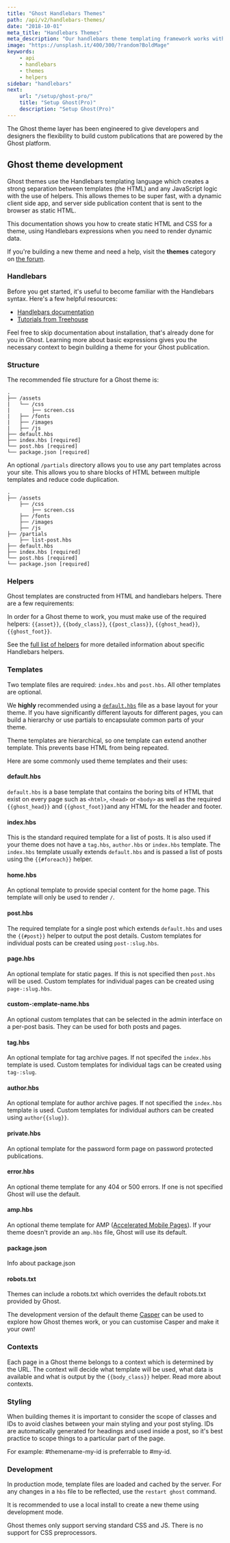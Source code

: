 ```yaml
---
title: "Ghost Handlebars Themes"
path: /api/v2/handlebars-themes/
date: "2018-10-01"
meta_title: "Handlebars Themes"
meta_description: "Our handlebars theme templating framework works with the Ghost API to build flexible publishing websites. Start building your custom theme here!"
image: "https://unsplash.it/400/300/?random?BoldMage"
keywords:
    - api
    - handlebars
    - themes
    - helpers
sidebar: "handlebars"
next:
    url: "/setup/ghost-pro/"
    title: "Setup Ghost(Pro)"
    description: "Setup Ghost(Pro)"
---
```

The Ghost theme layer has been engineered to give developers and designers the flexibility to build custom publications that are powered by the Ghost platform. 

## Ghost theme development

Ghost themes use the Handlebars templating language which creates a strong separation between templates (the HTML) and any JavaScript logic with the use of helpers. This allows themes to be super fast, with a dynamic client side app, and server side publication content that is sent to the browser as static HTML.

This documentation shows you how to create static HTML and CSS for a theme, using Handlebars expressions when you need to render dynamic data.

If you're building a new theme and need a help, visit the **themes** category on [the forum](https://forum.ghost.org/). 

### Handlebars

Before you get started, it's useful to become familiar with the Handlebars syntax. Here's a few helpful resources: 

* [Handlebars documentation](https://handlebarsjs.com/expressions.html)
* [Tutorials from Treehouse](https://blog.teamtreehouse.com/getting-started-with-handlebars-js)

Feel free to skip documentation about installation, that's already done for you in Ghost. Learning more about basic expressions gives you the necessary context to begin building a theme for your Ghost publication.  

### Structure

The recommended file structure for a Ghost theme is:

```
.
├── /assets
|   └── /css
|       ├── screen.css
|   ├── /fonts
|   ├── /images
|   ├── /js
├── default.hbs 
├── index.hbs [required]
└── post.hbs [required]
└── package.json [required]
```

An optional `/partials` directory allows you to use any part templates across your site. This allows you to share blocks of HTML between multiple templates and reduce code duplication. 

```
.
├── /assets
    ├── /css
        ├── screen.css
    ├── /fonts
    ├── /images
    ├── /js
├── /partials
    ├── list-post.hbs
├── default.hbs
├── index.hbs [required]
└── post.hbs [required]
└── package.json [required]
```

### Helpers

Ghost templates are constructed from HTML and handlebars helpers. There are a few requirements: 

In order for a Ghost theme to work, you must make use of the required helpers: `{{asset}}`, `{{body_class}}`, `{{post_class}}`, `{{ghost_head}}`, `{{ghost_foot}}`.

See the [full list of helpers](https://docs.ghost.org//api/v2/handlebars-themes/helpers/)  for more detailed information about specific Handlebars helpers. 

### Templates

Two template files are required: `index.hbs` and `post.hbs`. All other templates are optional. 

We **highly** recommended using  a [`default.hbs`](#default-hbs) file as a base layout for your theme. If you have significantly different layouts for different pages, you can build a hierarchy or use partials to encapsulate common parts of your theme.

Theme templates are hierarchical, so one template can extend another template. This prevents base HTML from being repeated. 

Here are some commonly used theme templates and their uses: 

#### default.hbs
`default.hbs` is a base template that contains the boring bits of HTML that exist on every page such as `<html>`, `<head>` or `<body>` as well as the required `{{ghost_head}}` and `{{ghost_foot}}`and any HTML for the header and footer.  

#### index.hbs
This is the standard required template for a list of posts. It is also used if your theme does not have a `tag.hbs`, `author.hbs` or `index.hbs` template. The `index.hbs` template usually extends `default.hbs` and is passed a list of posts using the `{{#foreach}}` helper.

#### home.hbs
An optional template to provide special content for the home page. This template will only be used to render `/`.

#### post.hbs 
The required template for a single post which extends `default.hbs` and uses the `{{#post}}` helper to output the post details. Custom templates for individual posts can be created using `post-:slug.hbs`.

#### page.hbs
An optional template for static pages. If this is not specified then `post.hbs` will be used. Custom templates for individual pages can be created using `page-:slug.hbs`.

#### custom-:emplate-name.hbs
An optional custom templates that can be selected in the admin interface on a per-post basis. They can be used for both posts and pages. 

#### tag.hbs
An optional template for tag archive pages. If not specifed the `index.hbs` template is used. Custom templates for individual tags can be created using `tag-:slug`.

#### author.hbs
An optional template for author archive pages. If not specified the `index.hbs` template is used. Custom templates for individual authors can be created using `author{{slug}}`.

#### private.hbs
An optional template for the password form page on password protected publications. 

#### error.hbs
An optional theme template for any 404 or 500 errors. If one is not specified Ghost will use the default. 

#### amp.hbs
An optional theme template for  AMP ([Accelerated Mobile Pages](https://www.ampproject.org/docs/get_started/about-amp.html)). If your theme doesn't provide an `amp.hbs` file, Ghost will use its default.

#### package.json
Info about package.json

#### robots.txt
Themes can include a robots.txt which overrides the default robots.txt provided by Ghost. 

The development version of the default theme [Casper](https://github.com/TryGhost/Casper) can be used to explore how Ghost themes work, or you can customise Casper and make it your own! 

### Contexts
Each page in a Ghost theme belongs to a context which is determined by the URL. The context will decide what template will be used, what data is available and what is output by the `{{body_class}}` helper. Read more about contexts. 

### Styling

When building themes it is important to consider the scope of classes and IDs to avoid clashes between your main styling and your post styling. IDs are automatically generated for headings and used inside a post, so it's best practice to scope things to a particular part of the page. 

For example: #themename-my-id is preferrable to #my-id.

### Development
In production mode, template files are loaded and cached by the server. For any changes in a `hbs` file to be reflected, use the `restart ghost` command. 

It is recommended to use a local install to create a new theme using development mode.

Ghost themes only support serving standard CSS and JS. There is no support for CSS preprocessors.


